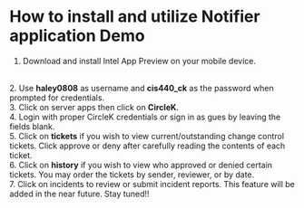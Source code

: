 How to install and utilize Notifier application Demo
======================================================================
1. Download and install Intel App Preview on your mobile device.
</br>
2. Use <b>haley0808</b> as username and <b>cis440_ck</b> as the password when prompted for credentials.
</br>
3. Click on server apps then click on <b>CircleK</b>.
</br>
4. Login with proper CircleK credentials or sign in as gues by leaving the fields blank.
</br>
5. Click on <b>tickets</b> if you wish to view current/outstanding change control tickets. Click approve or deny after carefully reading the contents of each ticket. 
</br>
6. Click on <b>history</b> if you wish to view who approved or denied certain tickets. You may order the tickets by sender, reviewer, or by date.   
</br>
7. Click on incidents to review or submit incident reports. This feature will be added in the near future. Stay tuned!!


